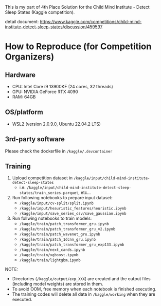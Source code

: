 
This is my part of 4th Place Solution for the Child Mind Institute - Detect Sleep States (Kaggle competition).

detail document: https://www.kaggle.com/competitions/child-mind-institute-detect-sleep-states/discussion/459597


# How to Reproduce (for Competition Organizers)
## Hardware
- CPU: Intel Core i9 13900KF (24 cores, 32 threads)
- GPU: NVIDIA GeForce RTX 4090
- RAM: 64GB

## OS/platform
- WSL2 (version 2.0.9.0, Ubuntu 22.04.2 LTS)

## 3rd-party software
Please check the dockerfile in `/kaggle/.devcontainer`

## Training
1. Upload competition dataset in `/kaggle/input/child-mind-institute-detect-sleep-states`
    - i.e. `/kaggle/input/child-mind-institute-detect-sleep-states/train_series.parquet`, etc...
2. Run following notebooks to prepare input dataset:
    - `/kaggle/input/cv-split/split.ipynb`
    - `/kaggle/input/heauristic_features/heuristic.ipynb`
    - `/kaggle/input/save_series_csv/save_gaussian.ipynb`
3. Run follwing notebooks to train models:
    - `/kaggle/train/patch_transformer_gru.ipynb`
    - `/kaggle/train/patch_transformer_gru_v2.ipynb`
    - `/kaggle/train/patch_wavenet_gru.ipynb`
    - `/kaggle/train/patch_1dcnn_gru.ipynb`
    - `/kaggle/train/patch_transformer_gru_exp133.ipynb` 
    - `/kaggle/train/next_cands.ipynb`
    - `/kaggle/train/xgboost.ipynb`
    - `/kaggle/train/lightgbm.ipynb`


NOTE:
- Directories (`/kaggle/output/exp_XXX`) are created and the output files (including model weights) are stored in them.
- To avoid OOM, free memory when each notebook is finished executing.
- The training codes will delete all data in `/kaggle/working` when they are executed.